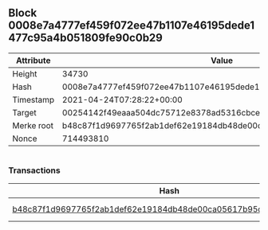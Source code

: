 ## Block 0008e7a4777ef459f072ee47b1107e46195dede1477c95a4b051809fe90c0b29

Attribute | Value
--- | ---
Height | 34730
Hash | 0008e7a4777ef459f072ee47b1107e46195dede1477c95a4b051809fe90c0b29
Timestamp | 2021-04-24T07:28:22+00:00
Target | 00254142f49eaaa504dc75712e8378ad5316cbcead634704b3734b6271167cc4
Merke root | b48c87f1d9697765f2ab1def62e19184db48de00ca05617b95d6486bf469b3ad
Nonce | 714493810

```

```

### Transactions

Hash | Amount
--- | ---
[b48c87f1d9697765f2ab1def62e19184db48de00ca05617b95d6486bf469b3ad](b48c87f1d9697765f2ab1def62e19184db48de00ca05617b95d6486bf469b3ad.md) | 10.00000000 SKEPTI 

